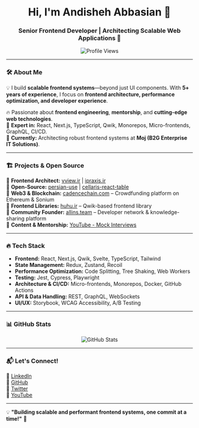 <h1 align="center">Hi, I'm Andisheh Abbasian 👋</h1>
<h3 align="center">Senior Frontend Developer | Architecting Scalable Web Applications 🚀</h3>

<p align="center">
  <img src="https://komarev.com/ghpvc/?username=andishdev&label=Profile%20Views&color=0e75b6&style=flat" alt="Profile Views" />
</p>

---

### 🛠 About Me
💡 I build **scalable frontend systems**—beyond just UI components. With **5+ years of experience**, I focus on **frontend architecture, performance optimization, and developer experience**.

🔥 Passionate about **frontend engineering**, **mentorship**, and **cutting-edge web technologies**.  
🚀 **Expert in:** React, Next.js, TypeScript, Qwik, Monorepos, Micro-frontends, GraphQL, CI/CD.  
🎯 **Currently:** Architecting robust frontend systems at **Moj (B2G Enterprise IT Solutions)**.

---

### 🏗️ Projects & Open Source
📌 **Frontend Architect:** [vview.ir](https://vview.ir) | [ipraxis.ir](https://ipraxis.ir)  
📌 **Open-Source:** [persian-use](https://github.com/...) | [cellaris-react-table](https://github.com/...)  
📌 **Web3 & Blockchain:** [cadencechain.com](https://cadencechain.com) – Crowdfunding platform on Ethereum & Sonium  
📌 **Frontend Libraries:** [huhu.ir](https://huhu.ir) – Qwik-based frontend library  
📌 **Community Founder:** [allins.team](https://allins.team) – Developer network & knowledge-sharing platform  
📌 **Content & Mentorship:** [YouTube - Mock Interviews](https://www.youtube.com/...)

---

### 🔥 Tech Stack
- **Frontend:** React, Next.js, Qwik, Svelte, TypeScript, Tailwind  
- **State Management:** Redux, Zustand, Recoil  
- **Performance Optimization:** Code Splitting, Tree Shaking, Web Workers  
- **Testing:** Jest, Cypress, Playwright  
- **Architecture & CI/CD:** Micro-frontends, Monorepos, Docker, GitHub Actions  
- **API & Data Handling:** REST, GraphQL, WebSockets  
- **UI/UX:** Storybook, WCAG Accessibility, A/B Testing  

---

### 📊 GitHub Stats
<p align="center">
  <img src="https://github-readme-stats.vercel.app/api?username=andishe-wpd&show_icons=true&theme=radical" alt="GitHub Stats" />
</p>

---

### 📬 Let's Connect!
🔗 [LinkedIn](https://www.linkedin.com/in/andisheh-abbasian)  
🔗 [GitHub](https://github.com/andishdev)  
🔗 [Twitter](https://twitter.com/andishdev)  
🔗 [YouTube](https://www.youtube.com/)  

---

💡 **"Building scalable and performant frontend systems, one commit at a time!"** 🚀  
